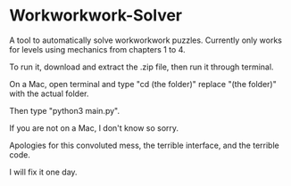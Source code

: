 # Workworkwork-Solver
A tool to automatically solve workworkwork puzzles.
Currently only works for levels using mechanics from chapters 1 to 4.



To run it, download and extract the .zip file, then run it through terminal.

On a Mac, open terminal and type "cd (the folder)" replace "(the folder)" with the actual folder. 

Then type "python3 main.py".

If you are not on a Mac, I don't know so sorry.

Apologies for this convoluted mess, the terrible interface, and the terrible code.

I will fix it one day.

